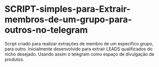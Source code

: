 # SCRIPT-simples-para-Extrair-membros-de-um-grupo-para-outros-no-telegram

Script criado para realizar extrações de membro de um especifico grupo, para outro.
Inicialmente desenvolvido para extrair LEADS qualificados do nicho desejado.
Usando assim o telegram como espaço de divulgação de produtos.
